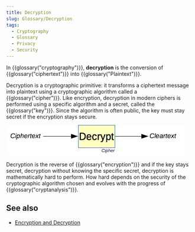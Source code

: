 ```yaml
---
title: Decryption
slug: Glossary/Decryption
tags:
  - Cryptography
  - Glossary
  - Privacy
  - Security
---
```

In {{glossary("cryptography")}}, **decryption** is the conversion of {{glossary("ciphertext")}} into {{glossary("Plaintext")}}.

Decryption is a cryptographic primitive: it transforms a ciphertext message into plaintext using a cryptographic algorithm called a {{glossary("cipher")}}. Like encryption, decryption in modern ciphers is performed using a specific algorithm and a secret, called the {{glossary("key")}}. Since the algorithm is often public, the key must stay secret if the encryption stays secure.

![The decryption primitive.](decryption.png)

Decryption is the reverse of {{glossary("encryption")}} and if the key stays secret, decryption without knowing the specific secret, decryption is mathematically hard to perform. How hard depends on the security of the cryptographic algorithm chosen and evolves with the progress of {{glossary("cryptanalysis")}}.

## See also

- [Encryption and Decryption](/en-US/docs/Encryption_and_Decryption)
